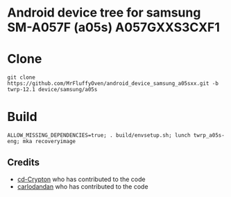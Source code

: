 # Android device tree for samsung SM-A057F (a05s) A057GXXS3CXF1

# Clone
    git clone https://github.com/MrFluffyOven/android_device_samsung_a05sxx.git -b twrp-12.1 device/samsung/a05s

# Build
    ALLOW_MISSING_DEPENDENCIES=true; . build/envsetup.sh; lunch twrp_a05s-eng; mka recoveryimage

## Credits
- [cd-Crypton](https://github.com/cd-Crypton) who has contributed to the code
- [carlodandan](https://github.com/carlodandan) who has contributed to the code
